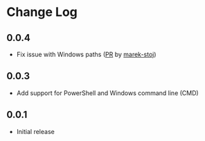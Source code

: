 # Change Log

## 0.0.4

- Fix issue with Windows paths ([PR](https://github.com/babakks/vscode-open-with-vim/pull/3) by [marek-stoj](https://github.com/marek-stoj))

## 0.0.3

- Add support for PowerShell and Windows command line (CMD)

## 0.0.1

- Initial release
